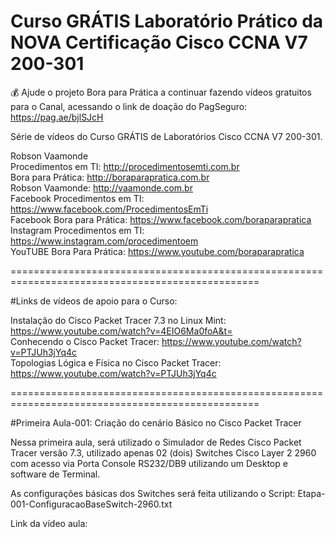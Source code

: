 # Curso GRÁTIS Laboratório Prático da NOVA Certificação Cisco CCNA V7 200-301

💰 Ajude o projeto Bora para Prática a continuar fazendo vídeos gratuitos para o Canal, acessando o link de doação do PagSeguro: https://pag.ae/bjlSJcH


Série de vídeos do Curso GRÁTIS de Laboratórios Cisco CCNA V7 200-301.

Robson Vaamonde<br>
Procedimentos em TI: http://procedimentosemti.com.br<br>
Bora para Prática: http://boraparapratica.com.br<br>
Robson Vaamonde: http://vaamonde.com.br<br>
Facebook Procedimentos em TI: https://www.facebook.com/ProcedimentosEmTi<br>
Facebook Bora para Prática: https://www.facebook.com/boraparapratica<br>
Instagram Procedimentos em TI: https://www.instagram.com/procedimentoem<br>
YouTUBE Bora Para Prática: https://www.youtube.com/boraparapratica<br>

=================================================================================================

#Links de vídeos de apoio para o Curso:

Instalação do Cisco Packet Tracer 7.3 no Linux Mint: https://www.youtube.com/watch?v=4EIO6Ma0foA&t=<br>
Conhecendo o Cisco Packet Tracer: https://www.youtube.com/watch?v=PTJUh3jYq4c<br>
Topologias Lógica e Física no Cisco Packet Tracer: https://www.youtube.com/watch?v=PTJUh3jYq4c<br>

=================================================================================================

#Primeira Aula-001: Criação do cenário Básico no Cisco Packet Tracer

Nessa primeira aula, será utilizado o Simulador de Redes Cisco Packet Tracer versão 7.3, utilizado apenas 02 (dois) Switches Cisco Layer 2 2960 com acesso via Porta Console RS232/DB9 utilizando um Desktop e software de Terminal.

As configurações básicas dos Switches será feita utilizando o Script: Etapa-001-ConfiguracaoBaseSwitch-2960.txt

Link da vídeo aula:
